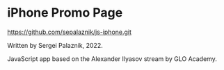 # iPhone Promo Page

https://github.com/sepalaznik/js-iphone.git

Written by Sergei Palaznik, 2022.

JavaScript app based on the Alexander Ilyasov stream by GLO Academy.
